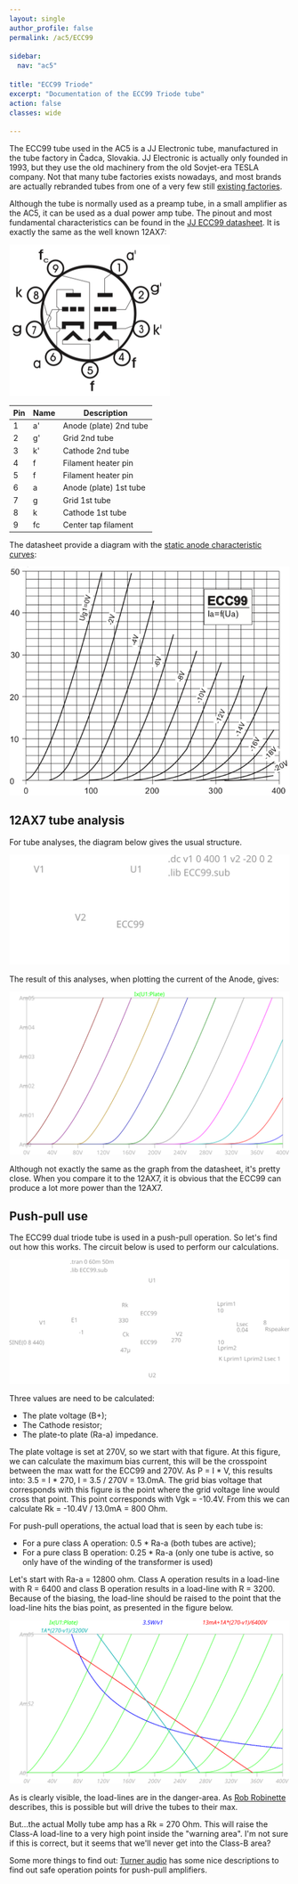 ```yaml
---
layout: single
author_profile: false
permalink: /ac5/ECC99

sidebar:
  nav: "ac5"

title: "ECC99 Triode"
excerpt: "Documentation of the ECC99 Triode tube"
action: false
classes: wide

---
```

The ECC99 tube used in the AC5 is a JJ Electronic tube, manufactured in the tube factory in Čadca, Slovakia. JJ Electronic is actually only founded in 1993, but they use the old machinery from the old Sovjet-era TESLA company. Not that many tube factories exists nowadays, and most brands are actually rebranded tubes from one of a very few still [existing factories](https://hackaday.com/2020/08/06/just-who-makes-tubes-these-days/).

Although the tube is normally used as a preamp tube, in a small amplifier as the AC5, it can be used as a dual power amp tube. The pinout and most fundamental characteristics can be found in the [JJ ECC99 datasheet](https://www.jj-electronic.com/images/stories/product/preamplifying_tubes/pdf/ecc99.pdf). It is exactly the same as the well known 12AX7:

![](/assets/images/ac5/12ax7-pinout.png)

|Pin|Name| Description |
|---|----|-------------|
| 1 | a' | Anode (plate) 2nd tube|
| 2 | g' | Grid 2nd tube |
| 3 | k' | Cathode 2nd tube |
| 4 | f  | Filament heater pin |
| 5 | f  | Filament heater pin |
| 6 | a  | Anode (plate) 1st tube |
| 7 | g  | Grid 1st tube |
| 8 | k  | Cathode 1st tube |
| 9 | fc | Center tap filament |

The datasheet provide a diagram with the [static anode characteristic curves](https://www.electronics-notes.com/articles/electronic_components/valves-tubes/triode-valve-vacuum-tube-formula-theory.php):

![](/assets/images/ac5/jj-ECC99-plot.png)

## 12AX7 tube analysis

For tube analyses, the diagram below gives the usual structure.

![](/assets/images/ac5/ECC99.svg)

The result of this analyses, when plotting the current of the Anode, gives:

![](/assets/images/ac5/spice-ECC99-plot.svg)

Although not exactly the same as the graph from the datasheet, it's pretty close. When you compare it to the 12AX7, it is obvious that the ECC99 can produce a lot more power than the 12AX7.

## Push-pull use

The ECC99 dual triode tube is used in a push-pull operation. So let's find out how this works. The circuit below is used to perform our calculations.

![](/assets/images/ac5/ECC99-amp.svg)

Three values are need to be calculated:
- The plate voltage (B+);
- The Cathode resistor;
- The plate-to plate (Ra-a) impedance.

The plate voltage is set at 270V, so we start with that figure. At this figure, we can calculate the maximum bias current, this will be the crosspoint between the max watt for the ECC99 and 270V. As P = I * V, this results into: 3.5 = I * 270, I = 3.5 / 270V = 13.0mA. The grid bias voltage that corresponds with this figure is the point where the grid voltage line would cross that point. This point corresponds with Vgk = -10.4V. From this we can calculate Rk = -10.4V / 13.0mA = 800 Ohm.

For push-pull operations, the actual load that is seen by each tube is:

- For a pure class A operation: 0.5 * Ra-a (both tubes are active);
- For a pure class B operation: 0.25 * Ra-a (only one tube is active, so only have of the winding of the transformer is used)

Let's start with Ra-a = 12800 ohm. Class A operation results in a load-line with R = 6400 and class B operation results in a load-line with R = 3200. Because of the biasing, the load-line should be raised to the point that the load-line hits the bias point, as presented in the figure below.

![](/assets/images/ac5/ECC99-loadline.svg)

As is clearly visible, the load-lines are in the danger-area. As [Rob Robinette](https://robrobinette.com/Drawing_Tube_Load_Lines.htm) describes, this is possible but will drive the tubes to their max.

But...the actual Molly tube amp has a Rk = 270 Ohm. This will raise the Class-A load-line to a very high point inside the "warning area". I'm not sure if this is correct, but it seems that we'll never get into the Class-B area?

Some more things to find out: [Turner audio](http://www.turneraudio.com.au/loadmatch-3-PP-triodes.html) has some nice descriptions to find out safe operation points for push-pull amplifiers.
